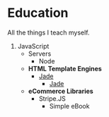 # Education
All the things I teach myself.


1. JavaScript
    * Servers
      * Node
    * **HTML Template Engines**
      * [Jade](dir/javascript/jade)
        * [Jade](dir/javascript/jade/jade-pug)
    * **eCommerce Libraries**
      * Stripe.JS
        * Simple eBook
